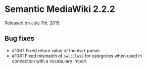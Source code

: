 # Semantic MediaWiki 2.2.2

Released on July 7th, 2015.

## Bug fixes

* #1067 Fixed return value of the `#set` parser
* #1081 Fixed mismatch of `owl:Class` for categories when used in connection with a vocabulary import
